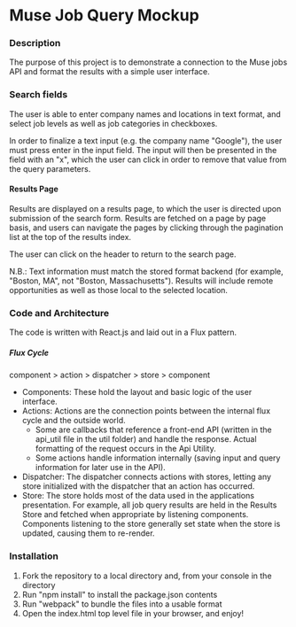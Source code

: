 # Muse Job Query Mockup
### Description
The purpose of this project is to demonstrate a connection to the Muse jobs API and format the results with a simple user interface.

### Search fields
The user is able to enter company names and locations in text format, and select job levels as well as job categories in checkboxes.

In order to finalize a text input (e.g. the company name "Google"), the user must press enter in the input field. The input will then be presented in the field with an "x", which the user can click in order to remove that value from the query parameters.

#### Results Page
Results are displayed on a results page, to which the user is directed upon submission of the search form. Results are fetched on a page by page basis, and users can navigate the pages by clicking through the pagination list at the top of the results index.

The user can click on the header to return to the search page.

N.B.: Text information must match the stored format backend (for example, "Boston, MA", not "Boston, Massachusetts"). Results will include remote opportunities as well as those local to the selected location.

### Code and Architecture
The code is written with React.js and laid out in a Flux pattern.

##### Flux Cycle
component > action > dispatcher > store > component

* Components: These hold the layout and basic logic of the user interface.
* Actions: Actions are the connection points between the internal flux cycle and the outside world.
  * Some are callbacks that reference a front-end API (written in the api_util file in the util folder) and handle the response. Actual formatting of the request occurs in the Api Utility.
  * Some actions handle information internally (saving input and query information for later use in the API).
* Dispatcher: The dispatcher connects actions with stores, letting any store initialized with the dispatcher that an action has occurred.
* Store: The store holds most of the data used in the applications presentation. For example, all job query results are held in the Results Store and fetched when appropriate by listening components. Components listening to the store generally set state when the store is updated, causing them to re-render.

### Installation
1. Fork the repository to a local directory and, from your console in the directory
2. Run "npm install" to install the package.json contents
3. Run "webpack" to bundle the files into a usable format
4. Open the index.html top level file in your browser, and enjoy!
